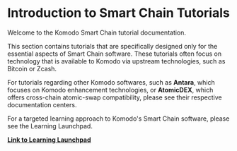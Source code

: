 # Introduction to Smart Chain Tutorials

Welcome to the Komodo Smart Chain tutorial documentation.

This section contains tutorials that are specifically designed only for the essential aspects of Smart Chain software. These tutorials often focus on technology that is available to Komodo via upstream technologies, such as Bitcoin or Zcash.

For tutorials regarding other Komodo softwares, such as <b>Antara</b>, which focuses on Komodo enhancement technologies, or <b>AtomicDEX</b>, which offers cross-chain atomic-swap compatibility, please see their respective documentation centers.

For a targeted learning approach to Komodo's Smart Chain software, please see the Learning Launchpad.

[<b>Link to Learning Launchpad</b>](../../../basic-docs/start-here/learning-launchpad/learning-path-outlines.html)


